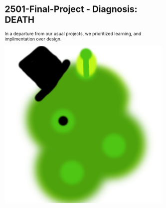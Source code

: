 # 2501-Final-Project - Diagnosis: DEATH

In a departure from our usual projects, we prioritized learning, and implimentation over design.

<img src="textures/player.png" alt="a photo">
